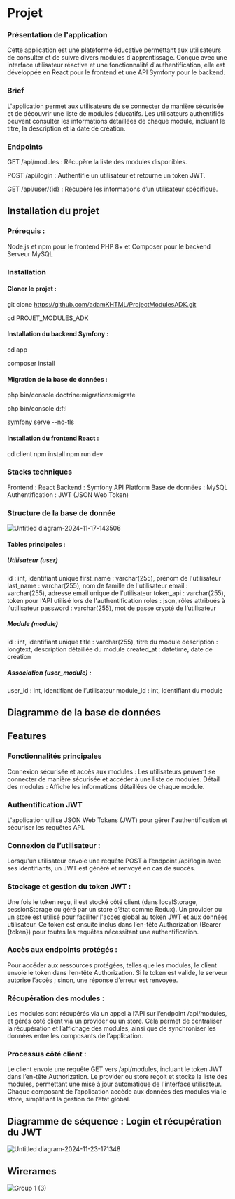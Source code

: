 # Projet 

### Présentation de l'application
Cette application est une plateforme éducative permettant aux utilisateurs de consulter et de suivre divers modules d'apprentissage. Conçue avec une interface utilisateur réactive et une fonctionnalité d'authentification, elle est développée en React pour le frontend et une API Symfony pour le backend.

### Brief
L'application permet aux utilisateurs de se connecter de manière sécurisée et de découvrir une liste de modules éducatifs. Les utilisateurs authentifiés peuvent consulter les informations détaillées de chaque module, incluant le titre, la description et la date de création.

### Endpoints

GET /api/modules : Récupère la liste des modules disponibles.

POST /api/login : Authentifie un utilisateur et retourne un token JWT.

GET /api/user/{id} : Récupère les informations d’un utilisateur spécifique.

## Installation du projet

### Prérequis : 

Node.js et npm pour le frontend
PHP 8+ et Composer pour le backend
Serveur MySQL 

### Installation

#### Cloner le projet :

git clone https://github.com/adamKHTML/ProjectModulesADK.git 

cd PROJET_MODULES_ADK

#### Installation du backend Symfony :

cd app

composer install

#### Migration de la base de données :

php bin/console doctrine:migrations:migrate

 php bin/console d:f:l    

symfony serve --no-tls

#### Installation du frontend React :

cd client
npm install
npm run dev

### Stacks techniques
Frontend : React
Backend : Symfony API Platform
Base de données : MySQL
Authentification : JWT (JSON Web Token)

### Structure de la base de donnée  

![Untitled diagram-2024-11-17-143506](https://github.com/user-attachments/assets/3928c770-cedc-459c-91d5-446eea33bdbf)

#### Tables principales : 

##### Utilisateur (user)

id : int, identifiant unique
first_name : varchar(255), prénom de l'utilisateur
last_name : varchar(255), nom de famille de l'utilisateur
email : varchar(255), adresse email unique de l'utilisateur
token_api : varchar(255), token pour l’API utilisé lors de l'authentification
roles : json, rôles attribués à l'utilisateur
password : varchar(255), mot de passe crypté de l’utilisateur


##### Module (module)

id : int, identifiant unique
title : varchar(255), titre du module
description : longtext, description détaillée du module
created_at : datetime, date de création

##### Association (user_module) : 

user_id : int, identifiant de l’utilisateur
module_id : int, identifiant du module


## Diagramme de la base de données


## Features 

### Fonctionnalités principales

Connexion sécurisée et accès aux modules : Les utilisateurs peuvent se connecter de manière sécurisée et accéder à une liste de modules.
Détail des modules : Affiche les informations détaillées de chaque module.

### Authentification JWT
L'application utilise JSON Web Tokens (JWT) pour gérer l'authentification et sécuriser les requêtes API.

### Connexion de l’utilisateur :

Lorsqu'un utilisateur envoie une requête POST à l’endpoint /api/login avec ses identifiants, un JWT est généré et renvoyé en cas de succès.

### Stockage et gestion du token JWT :

Une fois le token reçu, il est stocké côté client (dans localStorage, sessionStorage ou géré par un store d’état comme Redux).
Un provider ou un store est utilisé pour faciliter l'accès global au token JWT et aux données utilisateur.
Ce token est ensuite inclus dans l’en-tête Authorization (Bearer {token}) pour toutes les requêtes nécessitant une authentification.

### Accès aux endpoints protégés :

Pour accéder aux ressources protégées, telles que les modules, le client envoie le token dans l’en-tête Authorization.
Si le token est valide, le serveur autorise l’accès ; sinon, une réponse d’erreur est renvoyée.

### Récupération des modules : 
Les modules sont récupérés via un appel à l’API sur l’endpoint /api/modules, et gérés côté client via un provider ou un store. Cela permet de centraliser la récupération et l’affichage des modules, ainsi que de synchroniser les données entre les composants de l’application.

### Processus côté client :
Le client envoie une requête GET vers /api/modules, incluant le token JWT dans l’en-tête Authorization.
Le provider ou store reçoit et stocke la liste des modules, permettant une mise à jour automatique de l'interface utilisateur.
Chaque composant de l’application accède aux données des modules via le store, simplifiant la gestion de l’état global.

## Diagramme de séquence : Login et récupération du JWT

![Untitled diagram-2024-11-23-171348](https://github.com/user-attachments/assets/e7f321df-ddfd-4261-9d18-e2c8f6a252e6)


## Wirerames 

![Group 1 (3)](https://github.com/user-attachments/assets/1a520afd-d3dc-4edf-81ef-b3dd19582507)







